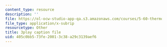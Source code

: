 ```yaml
---
content_type: resource
description: ''
file: https://ol-ocw-studio-app-qa.s3.amazonaws.com/courses/5-60-thermodynamics-kinetics-spring-2008/405c0bb573fe20013c38a29c3139aef6_eXUFm8lA5yE.srt
file_type: application/x-subrip
resourcetype: Other
title: 3play caption file
uid: 405c0bb5-73fe-2001-3c38-a29c3139aef6
---
```

